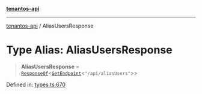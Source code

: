 [**tenantos-api**](../README.md)

***

[tenantos-api](../globals.md) / AliasUsersResponse

# Type Alias: AliasUsersResponse

> **AliasUsersResponse** = [`ResponseOf`](ResponseOf.md)\<[`GetEndpoint`](GetEndpoint.md)\<`"/api/aliasUsers"`\>\>

Defined in: [types.ts:670](https://github.com/shadmanZero/tenantos-api/blob/fe61944d7cb3ee6cc3061a8309e45287291cb501/src/types.ts#L670)
